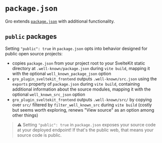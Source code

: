 # `package.json`

Gro extends [`package.json`](https://docs.npmjs.com/cli/v10/configuring-npm/package-json)
with additional functionality.

## `public` packages

Setting `"public": true` in `package.json` opts into
behavior designed for public open source projects:

- copies `package.json` from your project root to your
  SvelteKit static directory at `.well-known/package.json` during `vite build`,
  mapping it with the optional `well_known_package_json` option
- `gro_plugin_sveltekit_frontend` outputs `.well-known/src.json`
  using the `exports` property of `package.json` during `vite build`,
  containing additional information about the source modules,
  mapping it with the optional `well_known_src_json` option
- `gro_plugin_sveltekit_frontend` outputs `.well-known/src/` by
  copying over `src/` filtered by `filter_well_known_src` during `vite build`
  (costly but seems worth exploring, renews "View source" as an option among other things)

> ⚠️ Setting `"public": true` in `package.json` exposes your source code at your deployed endpoint!
> If that's the public web, that means your source code is public.
